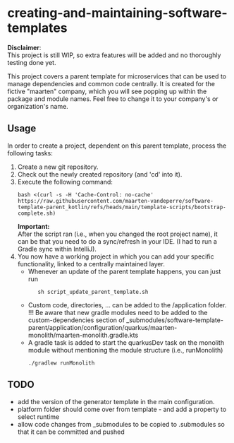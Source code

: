 # creating-and-maintaining-software-templates

**Disclaimer**:  
This project is still WIP, so extra features will be added and no thoroughly testing done yet.

This project covers a parent template for microservices that can be used to manage dependencies and 
common code centrally. It is created for the fictive "maarten" company, which you will see popping up
within the package and module names. Feel free to change it to your company's or organization's name.

## Usage
In order to create a project, dependent on this parent template, process the following tasks:
1. Create a new git repository.
2. Check out the newly created repository (and 'cd' into it).
3. Execute the following command:
    ```shell
    bash <(curl -s -H 'Cache-Control: no-cache' https://raw.githubusercontent.com/maarten-vandeperre/software-template-parent_kotlin/refs/heads/main/template-scripts/bootstrap-complete.sh)
    ```
   **Important:**   
  After the script ran (i.e., when you changed the root project name), it can be that you need to do a sync/refresh
  in your IDE. (I had to run a Gradle sync within IntelliJ).
4. You now have a working project in which you can add your specific functionality, linked to a
centrally maintained layer.
   * Whenever an update of the parent template happens, you can just run 
      ```shell
         sh script_update_parent_template.sh
      ```
   * Custom code, directories, ... can be added to the /application folder.   
   !!! Be aware that new gradle modules need to be added to the custom-dependencies section of
   _submodules/software-template-parent/application/configuration/quarkus/maarten-monolith/maarten-monolith.gradle.kts
   * A gradle task is added to start the quarkusDev task on the monolith module without mentioning the module structure (i.e., runMonolith)
       ```shell
       ./gradlew runMonolith
       ```

## TODO
* add the version of the generator template in the main configuration.
* platform folder should come over from template - and add a property to select runtime
* allow code changes from _submodules to be copied to .submodules so that it can be committed and pushed